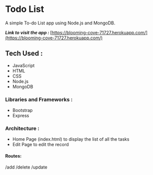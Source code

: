 # Todo List
A simple To-do List app using Node.js and MongoDB.

<b> <i> Link to visit the app : </i></b>[https://blooming-cove-71727.herokuapp.com/](https://blooming-cove-71727.herokuapp.com/)

## Tech Used :
- JavaScript
- HTML
- CSS
- Node.js
- MongoDB

### Libraries and Frameworks :
- Bootstrap
- Express

### Architecture :
- Home Page (index.html) to display the list of all the tasks
- Edit Page to edit the record

#### Routes:
/add
/delete
/update
